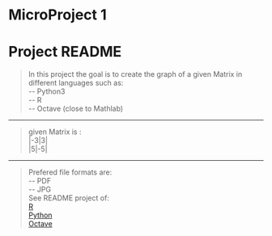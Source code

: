 # MicroProject 1
# Project README

> In this project the goal is to create the graph of a given Matrix in different languages such as:  
-- Python3  
-- R  
-- Octave (close to Mathlab)
---
> given Matrix is :  
> |-3|3|  
> |5|-5|  
---
> Prefered file formats are:  
-- PDF  
-- JPG  
> See README project of:  
<a href="Python">R</a><br />
<a href="R">Python</a><br />
<a href="Octave-project">Octave</a><br />
